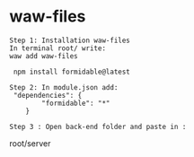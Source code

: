 # waw-files

```
Step 1: Installation waw-files
In terminal root/ write:
waw add waw-files
```
```
 npm install formidable@latest
```
```
Step 2: In module.json add:
 "dependencies": {
        "formidable": "*"
    }
```
```
Step 3 : Open back-end folder and paste in :
```
root/server
```
